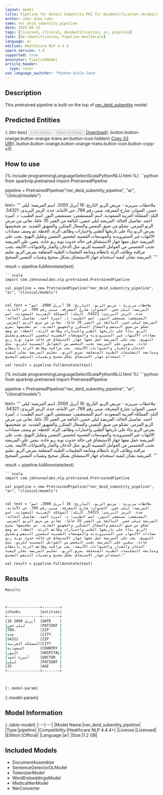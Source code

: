 ```yaml
---
layout: model
title: Pipeline for Detect Subentity PHI for Deidentification (Arabic)
author: John Snow Labs
name: ner_deid_subentity_pipeline
date: 2023-06-13
tags: [licensed, clinical, deidentification, ar, pipeline]
task: [De-identification, Pipeline Healthcare]
language: ar
edition: Healthcare NLP 4.4.4
spark_version: 3.4
supported: true
annotator: PipelineModel
article_header:
  type: cover
use_language_switcher: "Python-Scala-Java"
---
```


## Description

This pretrained pipeline is built on the top of [ner_deid_subentity](https://nlp.johnsnowlabs.com/2023/05/29/ner_deid_subentity_ar.html) model.

## Predicted Entities



{:.btn-box}
<button class="button button-orange" disabled>Live Demo</button>
<button class="button button-orange" disabled>Open in Colab</button>
[Download](https://s3.amazonaws.com/auxdata.johnsnowlabs.com/clinical/models/ner_deid_subentity_pipeline_ar_4.4.4_3.4_1686677138545.zip){:.button.button-orange.button-orange-trans.arr.button-icon.hidden}
[Copy S3 URI](s3://auxdata.johnsnowlabs.com/clinical/models/ner_deid_subentity_pipeline_ar_4.4.4_3.4_1686677138545.zip){:.button.button-orange.button-orange-trans.button-icon.button-copy-s3}

## How to use

<div class="tabs-box" markdown="1">
{% include programmingLanguageSelectScalaPythonNLU.html %}
```python
from sparknlp.pretrained import PretrainedPipeline

pipeline = PretrainedPipeline("ner_deid_subentity_pipeline", "ar", "clinical/models")

text= '''
ملاحظات سريرية - مريض الربو. التاريخ: 16 أبريل 2000. اسم المريضة: ليلى حسن. العنوان: شارع المعرفة، مبنى رقم 789، حي الأمانة، جدة. الرمز البريدي: 54321. البلد: المملكة العربية السعودية. اسم المستشفى: مستشفى النور. اسم الطبيب: د. أميرة أحمد. تفاصيل الحالة: المريضة ليلى حسن، البالغة من العمر 35 عامًا، تعاني من مرض الربو المزمن. تشكو من ضيق التنفس والسعال المتكرر والشهيق الشديد. تم تشخيصها بمرض الربو بناءً على تاريخها الطبي واختبارات وظائف الرئة. الخطة: تم وصف مضادات الالتهاب غير الستيرويدية والموسعات القصبية لتحسين التنفس وتقليل التهيج. يجب على المريضة حمل معها جهاز الاستنشاق في حالة حدوث نوبة ربو حادة. يتعين على المريضة تجنب التحسس من العوامل المسببة للربو، مثل الدخان والغبار والحيوانات الأليفة. يجب مراقبة وظائف الرئة بانتظام ومتابعة التعليمات الطبية المتعلقة بمرض الربو. تعليم المريضة بشأن كيفية استخدام جهاز الاستنشاق بشكل صحيح وتقنيات التنفس الصحيح.
'''

result = pipeline.fullAnnotate(text)
```
```scala
import com.johnsnowlabs.nlp.pretrained.PretrainedPipeline

val pipeline = new PretrainedPipeline("ner_deid_subentity_pipeline", "ar", "clinical/models")


val text = "ملاحظات سريرية - مريض الربو. التاريخ: 16 أبريل 2000. اسم المريضة: ليلى حسن. العنوان: شارع المعرفة، مبنى رقم 789، حي الأمانة، جدة. الرمز البريدي: 54321. البلد: المملكة العربية السعودية. اسم المستشفى: مستشفى النور. اسم الطبيب: د. أميرة أحمد. تفاصيل الحالة: المريضة ليلى حسن، البالغة من العمر 35 عامًا، تعاني من مرض الربو المزمن. تشكو من ضيق التنفس والسعال المتكرر والشهيق الشديد. تم تشخيصها بمرض الربو بناءً على تاريخها الطبي واختبارات وظائف الرئة. الخطة: تم وصف مضادات الالتهاب غير الستيرويدية والموسعات القصبية لتحسين التنفس وتقليل التهيج. يجب على المريضة حمل معها جهاز الاستنشاق في حالة حدوث نوبة ربو حادة. يتعين على المريضة تجنب التحسس من العوامل المسببة للربو، مثل الدخان والغبار والحيوانات الأليفة. يجب مراقبة وظائف الرئة بانتظام ومتابعة التعليمات الطبية المتعلقة بمرض الربو. تعليم المريضة بشأن كيفية استخدام جهاز الاستنشاق بشكل صحيح وتقنيات التنفس الصحيح."

val result = pipeline.fullAnnotate(text)
```
</div>

<div class="tabs-box" markdown="1">
{% include programmingLanguageSelectScalaPythonNLU.html %}
```python
from sparknlp.pretrained import PretrainedPipeline

pipeline = PretrainedPipeline("ner_deid_subentity_pipeline", "ar", "clinical/models")

text= '''
ملاحظات سريرية - مريض الربو. التاريخ: 16 أبريل 2000. اسم المريضة: ليلى حسن. العنوان: شارع المعرفة، مبنى رقم 789، حي الأمانة، جدة. الرمز البريدي: 54321. البلد: المملكة العربية السعودية. اسم المستشفى: مستشفى النور. اسم الطبيب: د. أميرة أحمد. تفاصيل الحالة: المريضة ليلى حسن، البالغة من العمر 35 عامًا، تعاني من مرض الربو المزمن. تشكو من ضيق التنفس والسعال المتكرر والشهيق الشديد. تم تشخيصها بمرض الربو بناءً على تاريخها الطبي واختبارات وظائف الرئة. الخطة: تم وصف مضادات الالتهاب غير الستيرويدية والموسعات القصبية لتحسين التنفس وتقليل التهيج. يجب على المريضة حمل معها جهاز الاستنشاق في حالة حدوث نوبة ربو حادة. يتعين على المريضة تجنب التحسس من العوامل المسببة للربو، مثل الدخان والغبار والحيوانات الأليفة. يجب مراقبة وظائف الرئة بانتظام ومتابعة التعليمات الطبية المتعلقة بمرض الربو. تعليم المريضة بشأن كيفية استخدام جهاز الاستنشاق بشكل صحيح وتقنيات التنفس الصحيح.
'''

result = pipeline.fullAnnotate(text)
```
```scala
import com.johnsnowlabs.nlp.pretrained.PretrainedPipeline

val pipeline = new PretrainedPipeline("ner_deid_subentity_pipeline", "ar", "clinical/models")


val text = "ملاحظات سريرية - مريض الربو. التاريخ: 16 أبريل 2000. اسم المريضة: ليلى حسن. العنوان: شارع المعرفة، مبنى رقم 789، حي الأمانة، جدة. الرمز البريدي: 54321. البلد: المملكة العربية السعودية. اسم المستشفى: مستشفى النور. اسم الطبيب: د. أميرة أحمد. تفاصيل الحالة: المريضة ليلى حسن، البالغة من العمر 35 عامًا، تعاني من مرض الربو المزمن. تشكو من ضيق التنفس والسعال المتكرر والشهيق الشديد. تم تشخيصها بمرض الربو بناءً على تاريخها الطبي واختبارات وظائف الرئة. الخطة: تم وصف مضادات الالتهاب غير الستيرويدية والموسعات القصبية لتحسين التنفس وتقليل التهيج. يجب على المريضة حمل معها جهاز الاستنشاق في حالة حدوث نوبة ربو حادة. يتعين على المريضة تجنب التحسس من العوامل المسببة للربو، مثل الدخان والغبار والحيوانات الأليفة. يجب مراقبة وظائف الرئة بانتظام ومتابعة التعليمات الطبية المتعلقة بمرض الربو. تعليم المريضة بشأن كيفية استخدام جهاز الاستنشاق بشكل صحيح وتقنيات التنفس الصحيح."

val result = pipeline.fullAnnotate(text)
```
</div>

## Results

```bash
Results



+---------------+--------+
|chunks         |entities|
+---------------+--------+
|16 أبريل 2000  |DATE    |
|ليلى حسن       |PATIENT |
|789،           |ZIP     |
|جدة            |CITY    |
|54321          |ZIP     |
|المملكة العربية|CITY    |
|السعودية       |COUNTRY |
|النور          |HOSPITAL|
|أميرة أحمد     |DOCTOR  |
|ليلى           |PATIENT |
|35             |AGE     |
+---------------+--------+



{:.model-param}
```

{:.model-param}
## Model Information

{:.table-model}
|---|---|
|Model Name:|ner_deid_subentity_pipeline|
|Type:|pipeline|
|Compatibility:|Healthcare NLP 4.4.4+|
|License:|Licensed|
|Edition:|Official|
|Language:|ar|
|Size:|1.2 GB|

## Included Models

- DocumentAssembler
- SentenceDetectorDLModel
- TokenizerModel
- WordEmbeddingsModel
- MedicalNerModel
- NerConverter